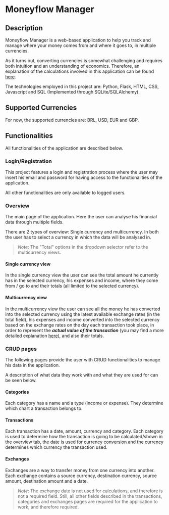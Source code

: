 # Moneyflow Manager

## Description
Moneyflow Manager is a web-based application to help you track and manage where your money comes from and where it goes to, in multiple currencies.

As it turns out, converting currencies is somewhat challenging and requires both intuition and an understanding of economics. Therefore, an explanation of the calculations involved in this application can be found [here](LOGIC.md).

The technologies employed in this project are: Python, Flask, HTML, CSS, Javascript and SQL (Implemented through SQLite/SQLAlchemy).

## Supported Currencies

For now, the supported currencies are: BRL, USD, EUR and GBP.

## Functionalities

All functionalities of the application are described below.

### Login/Registration
This project features a login and registration process where the user may insert his email and password for having access to the functionalities of the application.

All other functionalities are only available to logged users.

### Overview

The main page of the application. Here the user can analyse his financial data through multiple fields.

There are 2 types of overview: Single currency and multicurrency. In both the user has to select a currency in which the data will be analysed in.

>*_Note_*: The "Total" options in the dropdown selector refer to the multicurrency views.

#### Single currency view

In the single currency view the user can see the total amount he currently has in the selected currency, his expenses and income, where they come from / go to and their totals (all limited to the selected currency).

#### Multicurrency view

In the multicurrency view the user can see all the money he has converted into the selected currency using the latest available exchange rates (in the total field), his expenses and income converted into the selected currency based on the exchange rates on the day each transaction took place, in order to represent the **_actual value of the transaction_** (you may find a more detailed explanation [here](LOGIC.md)), and also their totals.

### CRUD pages

The following pages provide the user with CRUD functionalities to manage his data in the application.

A description of what data they work with and what they are used for can be seen below.

#### Categories

Each category has a name and a type (income or expense). They determine which chart a transaction belongs to.

#### Transactions

Each transaction has a date, amount, currency and category. Each category is used to determine how the transaction is going to be calculated/shown in the overview tab, the date is used for currency conversion and the currency determines which currency the transaction used.

#### Exchanges

Exchanges are a way to transfer money from one currency into another. Each exchange contains a source currency, destination currency, source amount, destination amount and a date.

>*_Note_*: The exchange date is not used for calculations, and therefore is not a required field. Still, all other fields described in the transactions, categories and exchanges pages are required for the application to work, and therefore required.
